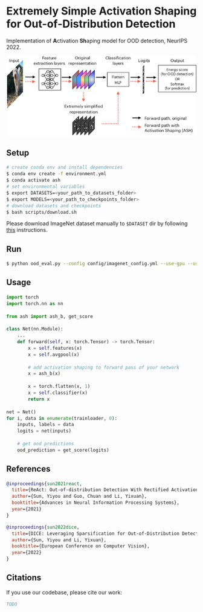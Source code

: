 # Extremely Simple Activation Shaping for Out-of-Distribution Detection

Implementation of **A**ctivation **Sh**aping model for OOD detection, NeurIPS 2022.

![Activation Shaping method](resources/fig1.png)
## Setup

```bash
# create conda env and install dependencies
$ conda env create -f environment.yml
$ conda activate ash
# set environmental variables
$ export DATASETS=<your_path_to_datasets_folder>
$ export MODELS=<your_path_to_checkpoints_folder>
# download datasets and checkpoints
$ bash scripts/download.sh
```
Please download ImageNet dataset manually to `$DATASET` dir by following [this](https://gist.github.com/bonlime/4e0d236cf98cd5b15d977dfa03a63643) instructions.

## Run
```bash
$ python ood_eval.py --config config/imagenet_config.yml --use-gpu --use-tqdm
```

## Usage

```python
import torch
import torch.nn as nn

from ash import ash_b, get_score

class Net(nn.Module):
    ...
    def forward(self, x: torch.Tensor) -> torch.Tensor:
        x = self.features(x)
        x = self.avgpool(x)
        
        # add activation shaping to forward pass of your network
        x = ash_b(x)
        
        x = torch.flatten(x, 1)
        x = self.classifier(x)
        return x

net = Net()
for i, data in enumerate(trainloader, 0):
    inputs, labels = data
    logits = net(inputs)
    
    # get ood predictions
    ood_prediction = get_score(logits)
```

## References

```bibtex
@inproceedings{sun2021react,
  title={ReAct: Out-of-distribution Detection With Rectified Activations},
  author={Sun, Yiyou and Guo, Chuan and Li, Yixuan},
  booktitle={Advances in Neural Information Processing Systems},
  year={2021}
}
```

```bibtex
@inproceedings{sun2022dice,
  title={DICE: Leveraging Sparsification for Out-of-Distribution Detection},
  author={Sun, Yiyou and Li, Yixuan},
  booktitle={European Conference on Computer Vision},
  year={2022}
}
```

## Citations

If you use our codebase, please cite our work:

```bibtex
TODO
```

